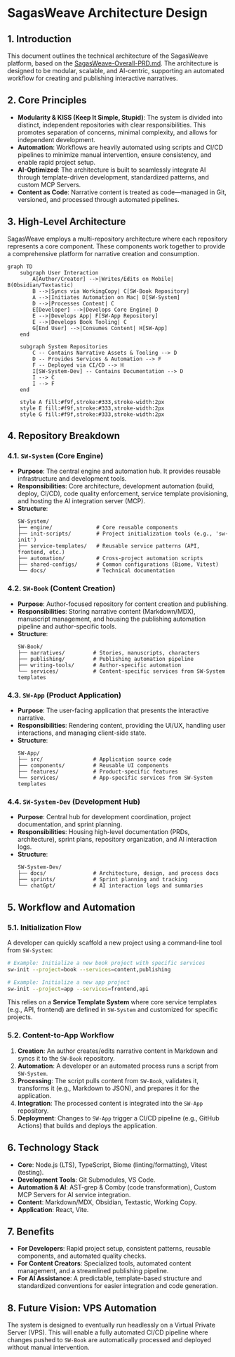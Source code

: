 # SagasWeave Architecture Design

## 1. Introduction

This document outlines the technical architecture of the SagasWeave platform, based on the [SagasWeave-Overall-PRD.md](../prd/SagasWeave-Overall-PRD.md). The architecture is designed to be modular, scalable, and AI-centric, supporting an automated workflow for creating and publishing interactive narratives.

## 2. Core Principles

-   **Modularity & KISS (Keep It Simple, Stupid)**: The system is divided into distinct, independent repositories with clear responsibilities. This promotes separation of concerns, minimal complexity, and allows for independent development.
-   **Automation**: Workflows are heavily automated using scripts and CI/CD pipelines to minimize manual intervention, ensure consistency, and enable rapid project setup.
-   **AI-Optimized**: The architecture is built to seamlessly integrate AI through template-driven development, standardized patterns, and custom MCP Servers.
-   **Content as Code**: Narrative content is treated as code—managed in Git, versioned, and processed through automated pipelines.

## 3. High-Level Architecture

SagasWeave employs a multi-repository architecture where each repository represents a core component. These components work together to provide a comprehensive platform for narrative creation and consumption.

```mermaid
graph TD
    subgraph User Interaction
        A[Author/Creator] -->|Writes/Edits on Mobile| B(Obsidian/Textastic)
        B -->|Syncs via WorkingCopy| C[SW-Book Repository]
        A -->|Initiates Automation on Mac| D[SW-System]
        D -->|Processes Content| C
        E[Developer] -->|Develops Core Engine| D
        E -->|Develops App| F[SW-App Repository]
        E -->|Develops Book Tooling| C
        G[End User] -->|Consumes Content| H[SW-App]
    end

    subgraph System Repositories
        C -- Contains Narrative Assets & Tooling --> D
        D -- Provides Services & Automation --> F
        F -- Deployed via CI/CD --> H
        I[SW-System-Dev] -- Contains Documentation --> D
        I --> C
        I --> F
    end

    style A fill:#f9f,stroke:#333,stroke-width:2px
    style E fill:#f9f,stroke:#333,stroke-width:2px
    style G fill:#f9f,stroke:#333,stroke-width:2px
```

## 4. Repository Breakdown

### 4.1. `SW-System` (Core Engine)

-   **Purpose**: The central engine and automation hub. It provides reusable infrastructure and development tools.
-   **Responsibilities**: Core architecture, development automation (build, deploy, CI/CD), code quality enforcement, service template provisioning, and hosting the AI integration server (MCP).
-   **Structure**:
    ```
    SW-System/
    ├── engine/              # Core reusable components
    ├── init-scripts/        # Project initialization tools (e.g., 'sw-init')
    ├── service-templates/   # Reusable service patterns (API, frontend, etc.)
    ├── automation/          # Cross-project automation scripts
    ├── shared-configs/      # Common configurations (Biome, Vitest)
    └── docs/                # Technical documentation
    ```

### 4.2. `SW-Book` (Content Creation)

-   **Purpose**: Author-focused repository for content creation and publishing.
-   **Responsibilities**: Storing narrative content (Markdown/MDX), manuscript management, and housing the publishing automation pipeline and author-specific tools.
-   **Structure**:
    ```
    SW-Book/
    ├── narratives/         # Stories, manuscripts, characters
    ├── publishing/         # Publishing automation pipeline
    ├── writing-tools/      # Author-specific automation
    └── services/           # Content-specific services from SW-System templates
    ```

### 4.3. `SW-App` (Product Application)

-   **Purpose**: The user-facing application that presents the interactive narrative.
-   **Responsibilities**: Rendering content, providing the UI/UX, handling user interactions, and managing client-side state.
-   **Structure**:
    ```
    SW-App/
    ├── src/                # Application source code
    ├── components/         # Reusable UI components
    ├── features/           # Product-specific features
    └── services/           # App-specific services from SW-System templates
    ```

### 4.4. `SW-System-Dev` (Development Hub)

-   **Purpose**: Central hub for development coordination, project documentation, and sprint planning.
-   **Responsibilities**: Housing high-level documentation (PRDs, architecture), sprint plans, repository organization, and AI interaction logs.
-   **Structure**:
    ```
    SW-System-Dev/
    ├── docs/               # Architecture, design, and process docs
    ├── sprints/            # Sprint planning and tracking
    └── chatGpt/            # AI interaction logs and summaries
    ```

## 5. Workflow and Automation

### 5.1. Initialization Flow

A developer can quickly scaffold a new project using a command-line tool from `SW-System`:

```bash
# Example: Initialize a new book project with specific services
sw-init --project=book --services=content,publishing

# Example: Initialize a new app project
sw-init --project=app --services=frontend,api
```

This relies on a **Service Template System** where core service templates (e.g., API, frontend) are defined in `SW-System` and customized for specific projects.

### 5.2. Content-to-App Workflow

1.  **Creation**: An author creates/edits narrative content in Markdown and syncs it to the `SW-Book` repository.
2.  **Automation**: A developer or an automated process runs a script from `SW-System`.
3.  **Processing**: The script pulls content from `SW-Book`, validates it, transforms it (e.g., Markdown to JSON), and prepares it for the application.
4.  **Integration**: The processed content is integrated into the `SW-App` repository.
5.  **Deployment**: Changes to `SW-App` trigger a CI/CD pipeline (e.g., GitHub Actions) that builds and deploys the application.

## 6. Technology Stack

-   **Core**: Node.js (LTS), TypeScript, Biome (linting/formatting), Vitest (testing).
-   **Development Tools**: Git Submodules, VS Code.
-   **Automation & AI**: AST-grep & Comby (code transformation), Custom MCP Servers for AI service integration.
-   **Content**: Markdown/MDX, Obsidian, Textastic, Working Copy.
-   **Application**: React, Vite.

## 7. Benefits

-   **For Developers**: Rapid project setup, consistent patterns, reusable components, and automated quality checks.
-   **For Content Creators**: Specialized tools, automated content management, and a streamlined publishing pipeline.
-   **For AI Assistance**: A predictable, template-based structure and standardized conventions for easier integration and code generation.

## 8. Future Vision: VPS Automation

The system is designed to eventually run headlessly on a Virtual Private Server (VPS). This will enable a fully automated CI/CD pipeline where changes pushed to `SW-Book` are automatically processed and deployed without manual intervention.